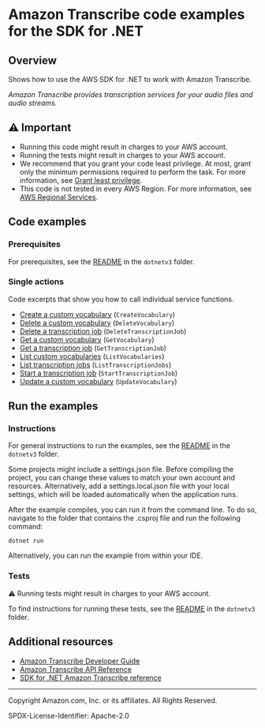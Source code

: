 <!--Generated by WRITEME on 2023-04-25 16:12:12.387121 (UTC)-->
# Amazon Transcribe code examples for the SDK for .NET

## Overview

Shows how to use the AWS SDK for .NET to work with Amazon Transcribe.

<!--custom.overview.start-->
<!--custom.overview.end-->

*Amazon Transcribe provides transcription services for your audio files and audio streams.*

## ⚠ Important

* Running this code might result in charges to your AWS account.
* Running the tests might result in charges to your AWS account.
* We recommend that you grant your code least privilege. At most, grant only the minimum permissions required to perform the task. For more information, see [Grant least privilege](https://docs.aws.amazon.com/IAM/latest/UserGuide/best-practices.html#grant-least-privilege).
* This code is not tested in every AWS Region. For more information, see [AWS Regional Services](https://aws.amazon.com/about-aws/global-infrastructure/regional-product-services).

<!--custom.important.start-->
<!--custom.important.end-->

## Code examples

### Prerequisites

For prerequisites, see the [README](../README.md#Prerequisites) in the `dotnetv3` folder.


<!--custom.prerequisites.start-->
<!--custom.prerequisites.end-->

### Single actions

Code excerpts that show you how to call individual service functions.

* [Create a custom vocabulary](Actions/TranscribeWrapper.Vocabularies.cs#L15) (`CreateVocabulary`)
* [Delete a custom vocabulary](Actions/TranscribeWrapper.Vocabularies.cs#L59) (`DeleteVocabulary`)
* [Delete a transcription job](Actions/TranscribeWrapper.cs#L99) (`DeleteTranscriptionJob`)
* [Get a custom vocabulary](Actions/TranscribeWrapper.Vocabularies.cs#L40) (`GetVocabulary`)
* [Get a transcription job](Actions/TranscribeWrapper.cs#L61) (`GetTranscriptionJob`)
* [List custom vocabularies](Actions/TranscribeWrapper.Vocabularies.cs#L78) (`ListVocabularies`)
* [List transcription jobs](Actions/TranscribeWrapper.cs#L80) (`ListTranscriptionJobs`)
* [Start a transcription job](Actions/TranscribeWrapper.cs#L26) (`StartTranscriptionJob`)
* [Update a custom vocabulary](Actions/TranscribeWrapper.Vocabularies.cs#L101) (`UpdateVocabulary`)

## Run the examples

### Instructions


For general instructions to run the examples, see the [README](../README.md#building-and-running-the-code-examples) in the `dotnetv3` folder.

Some projects might include a settings.json file. Before compiling the project,
you can change these values to match your own account and resources. Alternatively, add a settings.local.json file with
your local settings, which will be loaded automatically when the application runs.

After the example compiles, you can run it from the command line. To do so, navigate to
the folder that contains the .csproj file and run the following command:

```
dotnet run
```
Alternatively, you can run the example from within your IDE.


<!--custom.instructions.start-->
<!--custom.instructions.end-->



### Tests

⚠ Running tests might result in charges to your AWS account.


To find instructions for running these tests, see the [README](../README.md#Tests)
in the `dotnetv3` folder.



<!--custom.tests.start-->
<!--custom.tests.end-->

## Additional resources

* [Amazon Transcribe Developer Guide](https://docs.aws.amazon.com/transcribe/latest/dg/what-is.html)
* [Amazon Transcribe API Reference](https://docs.aws.amazon.com/transcribe/latest/APIReference/Welcome.html)
* [SDK for .NET Amazon Transcribe reference](https://docs.aws.amazon.com/sdkfornet/v3/apidocs/items/TranscribeService/NTranscribeService.html)

<!--custom.resources.start-->
<!--custom.resources.end-->

---

Copyright Amazon.com, Inc. or its affiliates. All Rights Reserved.

SPDX-License-Identifier: Apache-2.0
